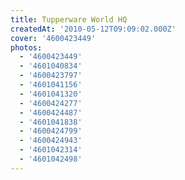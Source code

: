 ```yaml
---
title: Tupperware World HQ
createdAt: '2010-05-12T09:09:02.000Z'
cover: '4600423449'
photos:
  - '4600423449'
  - '4601040834'
  - '4600423797'
  - '4601041156'
  - '4601041320'
  - '4600424277'
  - '4600424487'
  - '4601041838'
  - '4600424799'
  - '4600424943'
  - '4601042314'
  - '4601042498'
---
```


